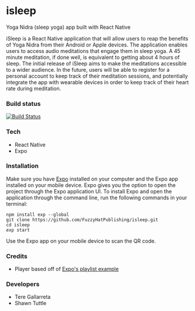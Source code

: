# isleep
Yoga Nidra (sleep yoga) app built with React Native

iSleep is a React Native application that will allow users to reap the benefits of Yoga Nidra from their Android or Apple devices. The application enables users to access audio meditations that engage them in sleep yoga. A 45 minute meditation, if done well, is equivalent to getting about 4 hours of sleep. The initial release of iSleep aims to make the meditations accessible to a wider audience. In the future, users will be able to register for a personal account to keep track of their meditation sessions, and potentially integrate the app with wearable devices in order to keep track of their heart rate during meditation. 

### Build status
[![Build Status](https://travis-ci.org/FuzzyHatPublishing/isleep.svg?branch=development)](https://travis-ci.org/FuzzyHatPublishing/isleep)

### Tech
* React Native
* Expo

### Installation
Make sure you have [Expo](https://expo.io/) installed on your computer and the Expo app installed on your mobile device. Expo gives you the option to open the project through the Expo application UI. To install Expo and open the application through the command line, run the following commands in your terminal:

```
npm install exp --global
git clone https://github.com/FuzzyHatPublishing/isleep.git
cd isleep
exp start
```
Use the Expo app on your mobile device to scan the QR code. 

### Credits
* Player based off of [Expo's playlist example](https://github.com/expo/playlist-example)

### Developers
* Tere Gallarreta
* Shawn Tuttle
